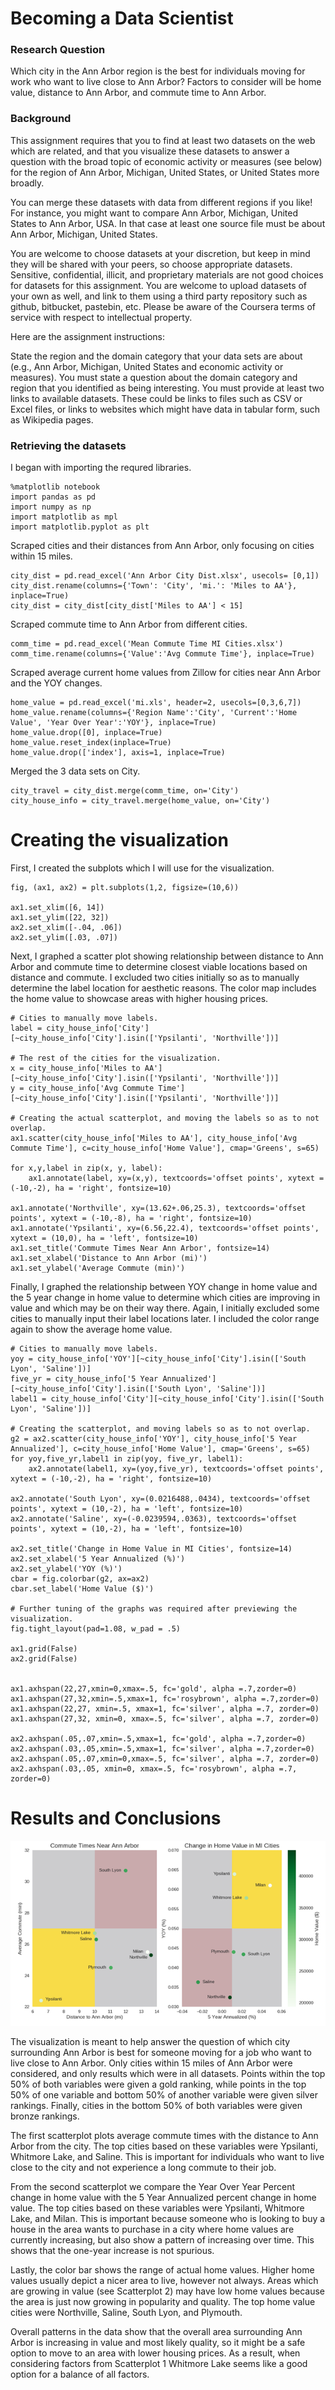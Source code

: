 # Becoming a Data Scientist

### Research Question
Which city in the Ann Arbor region is the best for individuals moving for work who want to live close to Ann Arbor? Factors to consider will be home value, distance to Ann Arbor, and commute time to Ann Arbor.

### Background
This assignment requires that you to find at least two datasets on the web which are related, and that you visualize these datasets to answer a question with the broad topic of economic activity or measures (see below) for the region of Ann Arbor, Michigan, United States, or United States more broadly.

You can merge these datasets with data from different regions if you like! For instance, you might want to compare Ann Arbor, Michigan, United States to Ann Arbor, USA. In that case at least one source file must be about Ann Arbor, Michigan, United States.

You are welcome to choose datasets at your discretion, but keep in mind they will be shared with your peers, so choose appropriate datasets. Sensitive, confidential, illicit, and proprietary materials are not good choices for datasets for this assignment. You are welcome to upload datasets of your own as well, and link to them using a third party repository such as github, bitbucket, pastebin, etc. Please be aware of the Coursera terms of service with respect to intellectual property.

Here are the assignment instructions:

State the region and the domain category that your data sets are about (e.g., Ann Arbor, Michigan, United States and economic activity or measures).
You must state a question about the domain category and region that you identified as being interesting.
You must provide at least two links to available datasets. These could be links to files such as CSV or Excel files, or links to websites which might have data in tabular form, such as Wikipedia pages.

### Retrieving the datasets

I began with importing the requred libraries.
```
%matplotlib notebook
import pandas as pd
import numpy as np
import matplotlib as mpl
import matplotlib.pyplot as plt
```

Scraped cities and their distances from Ann Arbor, only focusing on cities within 15 miles.
```
city_dist = pd.read_excel('Ann Arbor City Dist.xlsx', usecols= [0,1])
city_dist.rename(columns={'Town': 'City', 'mi.': 'Miles to AA'}, inplace=True)
city_dist = city_dist[city_dist['Miles to AA'] < 15]
```

Scraped commute time to Ann Arbor from different cities.
```
comm_time = pd.read_excel('Mean Commute Time MI Cities.xlsx')
comm_time.rename(columns={'Value':'Avg Commute Time'}, inplace=True)
```

Scraped average current home values from Zillow for cities near Ann Arbor and the YOY changes.
```
home_value = pd.read_excel('mi.xls', header=2, usecols=[0,3,6,7])
home_value.rename(columns={'Region Name':'City', 'Current':'Home Value', 'Year Over Year':'YOY'}, inplace=True)
home_value.drop([0], inplace=True)
home_value.reset_index(inplace=True)
home_value.drop(['index'], axis=1, inplace=True)
```

Merged the 3 data sets on City.
```
city_travel = city_dist.merge(comm_time, on='City')
city_house_info = city_travel.merge(home_value, on='City')
```

# Creating the visualization
First, I created the subplots which I will use for the visualization.
```
fig, (ax1, ax2) = plt.subplots(1,2, figsize=(10,6))

ax1.set_xlim([6, 14])
ax1.set_ylim([22, 32])
ax2.set_xlim([-.04, .06])
ax2.set_ylim([.03, .07])
```

Next, I graphed a scatter plot showing relationship between distance to Ann Arbor and commute time to determine closest viable locations based on distance and commute. I excluded two cities initially so as to manually determine the label location for aesthetic reasons. The color map includes the home value to showcase areas with higher housing prices.
```
# Cities to manually move labels.
label = city_house_info['City'][~city_house_info['City'].isin(['Ypsilanti', 'Northville'])]

# The rest of the cities for the visualization.
x = city_house_info['Miles to AA'][~city_house_info['City'].isin(['Ypsilanti', 'Northville'])]
y = city_house_info['Avg Commute Time'][~city_house_info['City'].isin(['Ypsilanti', 'Northville'])]

# Creating the actual scatterplot, and moving the labels so as to not overlap.
ax1.scatter(city_house_info['Miles to AA'], city_house_info['Avg Commute Time'], c=city_house_info['Home Value'], cmap='Greens', s=65)

for x,y,label in zip(x, y, label):
    ax1.annotate(label, xy=(x,y), textcoords='offset points', xytext = (-10,-2), ha = 'right', fontsize=10)
    
ax1.annotate('Northville', xy=(13.62+.06,25.3), textcoords='offset points', xytext = (-10,-8), ha = 'right', fontsize=10)
ax1.annotate('Ypsilanti', xy=(6.56,22.4), textcoords='offset points', xytext = (10,0), ha = 'left', fontsize=10)
ax1.set_title('Commute Times Near Ann Arbor', fontsize=14)
ax1.set_xlabel('Distance to Ann Arbor (mi)')
ax1.set_ylabel('Average Commute (min)')
```

Finally, I graphed the relationship between YOY change in home value and the 5 year change in home value to determine which cities are improving in value and which may be on their way there. Again, I initially excluded some cities to manually input their label locations later. I included the color range again to show the average home value.
```
# Cities to manually move labels.
yoy = city_house_info['YOY'][~city_house_info['City'].isin(['South Lyon', 'Saline'])]
five_yr = city_house_info['5 Year Annualized'][~city_house_info['City'].isin(['South Lyon', 'Saline'])]
label1 = city_house_info['City'][~city_house_info['City'].isin(['South Lyon', 'Saline'])]

# Creating the scatterplot, and moving labels so as to not overlap.
g2 = ax2.scatter(city_house_info['YOY'], city_house_info['5 Year Annualized'], c=city_house_info['Home Value'], cmap='Greens', s=65)
for yoy,five_yr,label1 in zip(yoy, five_yr, label1):
    ax2.annotate(label1, xy=(yoy,five_yr), textcoords='offset points', xytext = (-10,-2), ha = 'right', fontsize=10)

ax2.annotate('South Lyon', xy=(0.0216488,.0434), textcoords='offset points', xytext = (10,-2), ha = 'left', fontsize=10)
ax2.annotate('Saline', xy=(-0.0239594,.0363), textcoords='offset points', xytext = (10,-2), ha = 'left', fontsize=10)

ax2.set_title('Change in Home Value in MI Cities', fontsize=14)
ax2.set_xlabel('5 Year Annualized (%)')
ax2.set_ylabel('YOY (%)')
cbar = fig.colorbar(g2, ax=ax2)
cbar.set_label('Home Value ($)')

# Further tuning of the graphs was required after previewing the visualization.
fig.tight_layout(pad=1.08, w_pad = .5)

ax1.grid(False)
ax2.grid(False)


ax1.axhspan(22,27,xmin=0,xmax=.5, fc='gold', alpha =.7,zorder=0)
ax1.axhspan(27,32,xmin=.5,xmax=1, fc='rosybrown', alpha =.7,zorder=0)
ax1.axhspan(22,27, xmin=.5, xmax=1, fc='silver', alpha =.7, zorder=0)
ax1.axhspan(27,32, xmin=0, xmax=.5, fc='silver', alpha =.7, zorder=0)

ax2.axhspan(.05,.07,xmin=.5,xmax=1, fc='gold', alpha =.7,zorder=0)
ax2.axhspan(.03,.05,xmin=.5,xmax=1, fc='silver', alpha =.7,zorder=0)
ax2.axhspan(.05,.07,xmin=0,xmax=.5, fc='silver', alpha =.7, zorder=0)
ax2.axhspan(.03,.05, xmin=0, xmax=.5, fc='rosybrown', alpha =.7, zorder=0)
```
# Results and Conclusions
<p align="center">
<img src= "/images/AnnArborGraphic.png" class="center"/>
</p>
The visualization is meant to help answer the question of which city surrounding Ann Arbor is best for someone moving for a job who want to live close to Ann Arbor. Only cities within 15 miles of Ann Arbor were considered, and only results which were in all datasets. Points within the top 50% of both variables were given a gold ranking, while points in the top 50% of one variable and bottom 50% of another variable were given silver rankings. Finally, cities in the bottom 50% of both variables were given bronze rankings.

The first scatterplot plots average commute times with the distance to Ann Arbor from the city. The top cities based on these variables were Ypsilanti, Whitmore Lake, and Saline. This is important for individuals who want to live close to the city and not experience a long commute to their job.

From the second scatterplot we compare the Year Over Year Percent change in home value with the 5 Year Annualized percent change in home value. The top cities based on these variables were Ypsilanti, Whitmore Lake, and Milan. This is important because someone who is looking to buy a house in the area wants to purchase in a city where home values are currently increasing, but also show a pattern of increasing over time. This shows that the one-year increase is not spurious.

Lastly, the color bar shows the range of actual home values. Higher home values usually depict a nicer area to live, however not always. Areas which are growing in value (see Scatterplot 2) may have low home values because the area is just now growing in popularity and quality. The top home value cities were Northville, Saline, South Lyon, and Plymouth.

Overall patterns in the data show that the overall area surrounding Ann Arbor is increasing in value and most likely quality, so it might be a safe option to move to an area with lower housing prices. As a result, when considering factors from Scatterplot 1 Whitmore Lake seems like a good option for a balance of all factors.
